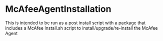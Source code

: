 # McAfeeAgentInstallation
This is intended to be run as a post install script with a package that includes a McAfee Install.sh script to install/upgrade/re-install the McAfee Agent
